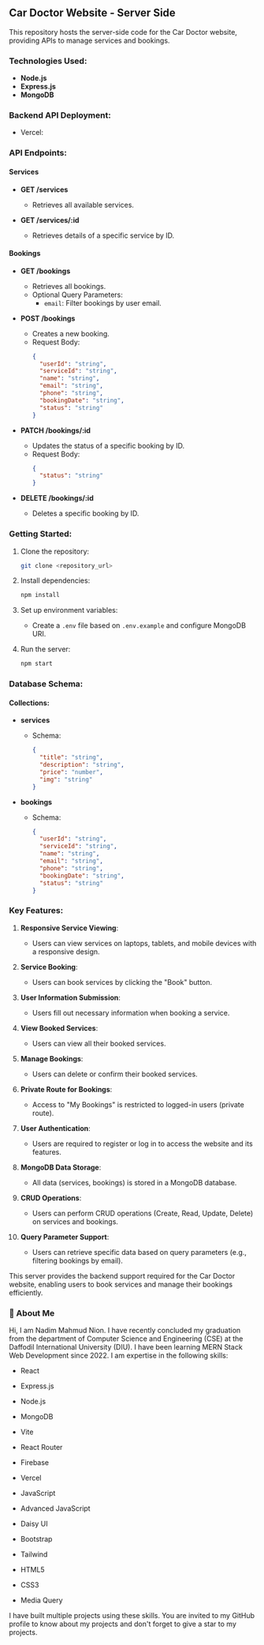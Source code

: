 ## Car Doctor Website - Server Side 

This repository hosts the server-side code for the Car Doctor website, providing APIs to manage services and bookings.

### Technologies Used:

- **Node.js**
- **Express.js**
- **MongoDB**

### Backend API Deployment:
- Vercel:

### API Endpoints:

#### Services

- **GET /services**
  - Retrieves all available services.
  
- **GET /services/:id**
  - Retrieves details of a specific service by ID.

#### Bookings

- **GET /bookings**
  - Retrieves all bookings.
  - Optional Query Parameters:
    - `email`: Filter bookings by user email.

- **POST /bookings**
  - Creates a new booking.
  - Request Body:
    ```json
    {
      "userId": "string",
      "serviceId": "string",
      "name": "string",
      "email": "string",
      "phone": "string",
      "bookingDate": "string",
      "status": "string"
    }
    ```

- **PATCH /bookings/:id**
  - Updates the status of a specific booking by ID.
  - Request Body:
    ```json
    {
      "status": "string"
    }
    ```

- **DELETE /bookings/:id**
  - Deletes a specific booking by ID.

### Getting Started:

1. Clone the repository:
   ```bash
   git clone <repository_url>
   ```

2. Install dependencies:
   ```bash
   npm install
   ```

3. Set up environment variables:
   - Create a `.env` file based on `.env.example` and configure MongoDB URI.

4. Run the server:
   ```bash
   npm start
   ```

### Database Schema:

#### Collections:

- **services**
  - Schema:
    ```json
    {
      "title": "string",
      "description": "string",
      "price": "number",
      "img": "string"
    }
    ```

- **bookings**
  - Schema:
    ```json
    {
      "userId": "string",
      "serviceId": "string",
      "name": "string",
      "email": "string",
      "phone": "string",
      "bookingDate": "string",
      "status": "string"
    }
    ```

### Key Features:

1. **Responsive Service Viewing**:
   - Users can view services on laptops, tablets, and mobile devices with a responsive design.

2. **Service Booking**:
   - Users can book services by clicking the "Book" button.

3. **User Information Submission**:
   - Users fill out necessary information when booking a service.

4. **View Booked Services**:
   - Users can view all their booked services.

5. **Manage Bookings**:
   - Users can delete or confirm their booked services.

6. **Private Route for Bookings**:
   - Access to "My Bookings" is restricted to logged-in users (private route).

7. **User Authentication**:
   - Users are required to register or log in to access the website and its features.

8. **MongoDB Data Storage**:
   - All data (services, bookings) is stored in a MongoDB database.

9. **CRUD Operations**:
   - Users can perform CRUD operations (Create, Read, Update, Delete) on services and bookings.

10. **Query Parameter Support**:
    - Users can retrieve specific data based on query parameters (e.g., filtering bookings by email).

This server provides the backend support required for the Car Doctor website, enabling users to book services and manage their bookings efficiently.

### 🚀 About Me
Hi, I am Nadim Mahmud Nion. I have recently concluded my graduation from the department of Computer Science and Engineering (CSE) at the Daffodil International University (DIU). I have been learning MERN Stack Web Development since 2022. I am expertise in the following skills:

* React 

* Express.js 

* Node.js 

* MongoDB

* Vite

* React Router

* Firebase

* Vercel

* JavaScript

* Advanced JavaScript

* Daisy UI 

* Bootstrap

* Tailwind

* HTML5

* CSS3

* Media Query

I have built multiple projects using these skills. You are invited to my GitHub profile to know about my projects and don't forget to give a star to my projects.

